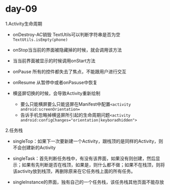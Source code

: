 # day-09

1.Activity生命周期

 * onDestroy-AC销毁 TextUtils可以判断字符串是否为空`TextUtils.isEmpty(phone)`

 * onStop当当前的界面被隐藏掉的时候，就会调用该方法

 * 当当前界面被显示的时候调用onStart方法 

 * onPause 所有的控件都失去了焦点，不能跟用户进行交互

 * onResume 从暂停中或者onPasuse中恢复

 * 横竖屏切换的时候，会导致Activity重新绘制
   * 要么只能横屏要么只能竖屏在Manifest中配置`<activity android:screenOrientation=`
   * 告诉手机忽略掉横竖屏所引起的生命周期问题`<activity android:configChanges="orientation|keyboradhidden">`

2.任务栈

* singleTop：如果下一次要新建一个Activity，跟栈顶的是同样的Activity，则不会创建新的Activity

* singleTask：首先判断任务栈中，有没有该界面，如果没有则创建，然后显示；如果有先判断是否在栈顶，如果是，则什么都不做；如果不在栈顶，则将该activity放到栈顶，再删除原来在它任务栈上面的所有任务。

* singleInstance的界面，独有自己的一个任务栈，该任务栈其他页面不能存放